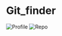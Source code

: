# Git_finder

![Profile](https://github.com/Vranjan7077/Git_finder/blob/master/p1.jpg?raw=true)
![Repo](https://github.com/Vranjan7077/Git_finder/blob/master/p2.jpg?raw=true)
